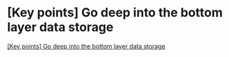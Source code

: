 # [Key points] Go deep into the bottom layer data storage
[[Key points] Go deep into the bottom layer data storage](https://aiwithcloud.com/2022/09/16/key_points_go_deep_into_the_bottom_layer_data_storage/)